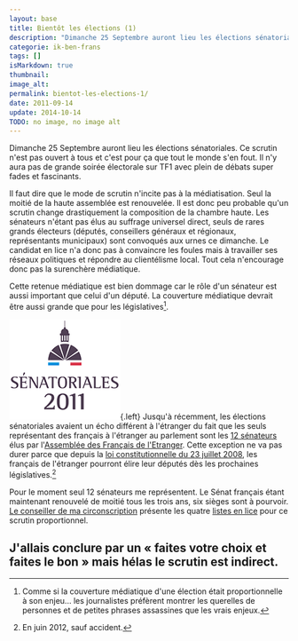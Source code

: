 ```yaml
---
layout: base
title: Bientôt les élections (1)
description: "Dimanche 25 Septembre auront lieu les élections sénatoriales. Ce scrutin n'est pas ouvert à tous et c'est pour ça que tout le monde s'en fout. Il n'y aura pas de grande soirée électorale sur TF1 avec plein de débats super fades et fascinants."
categorie: ik-ben-frans
tags: []
isMarkdown: true
thumbnail: 
image_alt: 
permalink: bientot-les-elections-1/
date: 2011-09-14
update: 2014-10-14
TODO: no image, no image alt
---
```




Dimanche 25 Septembre auront lieu les élections sénatoriales. Ce scrutin n'est pas ouvert à tous et c'est pour ça que tout le monde s'en fout. Il n'y aura pas de grande soirée électorale sur TF1 avec plein de débats super fades et fascinants.

Il faut dire que le mode de scrutin n'incite pas à la médiatisation. Seul la moitié de la haute assemblée est renouvelée. Il est donc peu probable qu'un scrutin change drastiquement la composition de la chambre haute. Les sénateurs n'étant pas élus au suffrage universel direct, seuls de rares grands électeurs (députés, conseillers généraux et régionaux, représentants municipaux) sont convoqués aux urnes ce dimanche. Le candidat en lice n'a donc pas à convaincre les foules mais à travailler ses réseaux politiques et répondre au clientélisme local. Tout cela n'encourage donc pas la surenchère médiatique.

Cette retenue médiatique est bien dommage car le rôle d'un sénateur est aussi important que celui d'un député. La couverture médiatique devrait être aussi grande que pour les législatives[^1].

![senatoriales-2011.gif](senatoriales-2011.gif){.left}
Jusqu'à récemment, les élections sénatoriales avaient un écho différent à l'étranger du fait que les seuls représentant des français à l'étranger au parlement sont les [12 sénateurs](http://www.expatries.senat.fr/12senateurs.html) élus par l'[Assemblée des Français de l'Etranger](http://www.assemblee-afe.fr/-qui-sommes-nous-.html). Cette exception ne va pas durer parce que depuis la [loi constitutionnelle du 23 juillet 2008](http://www.legifrance.gouv.fr/affichTexte.do?cidTexte=JORFTEXT000019237256), les français de l'étranger pourront élire leur députés dès les prochaines législatives.[^2]

Pour le moment seul 12 sénateurs me représentent. Le Sénat français étant maintenant renouvelé de moitié tous les trois ans, six sièges sont à pourvoir. [Le conseiller de ma circonscription](/resultat-des-elections) présente les quatre [listes en lice](http://www.un-monde-en-partage.com/?p=1447) pour ce scrutin proportionnel. 

J'allais conclure par un « faites votre choix et faites le bon » mais hélas le scrutin est indirect.
---
[^1]: Comme si la couverture médiatique d'une élection était proportionnelle à son enjeu... les journalistes préfèrent montrer les querelles de personnes et de petites phrases assassines que les vrais enjeux.
[^2]: En juin 2012, sauf accident.